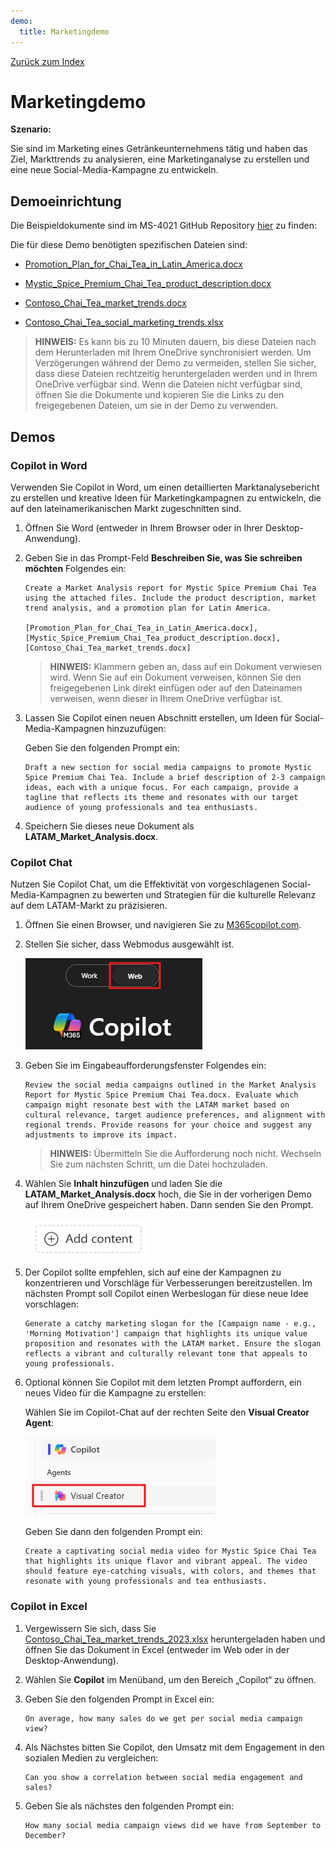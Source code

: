 ```yaml
---
demo:
  title: Marketingdemo
---
```


[Zurück zum Index](https://microsoftlearning.github.io/MS-4021-Copilot-Immersion-Experience/)

# Marketingdemo

**Szenario:**  

Sie sind im Marketing eines Getränkeunternehmens tätig und haben das Ziel, Markttrends zu analysieren, eine Marketinganalyse zu erstellen und eine neue Social-Media-Kampagne zu entwickeln.

## Demoeinrichtung

Die Beispieldokumente sind im MS-4021 GitHub Repository [hier](https://github.com/MicrosoftLearning/MS-4021-Copilot-Immersion-Experience/tree/master/ResourceFiles) zu finden:

Die für diese Demo benötigten spezifischen Dateien sind:

- [Promotion_Plan_for_Chai_Tea_in_Latin_America.docx](https://github.com/MicrosoftLearning/MS-4021-Copilot-Immersion-Experience/raw/master/ResourceFiles/Promotion_Plan_for_Chai_Tea_in_Latin_America.docx)

- [Mystic_Spice_Premium_Chai_Tea_product_description.docx](https://github.com/MicrosoftLearning/MS-4021-Copilot-Immersion-Experience/raw/master/ResourceFiles/Mystic_Spice_Premium_Chai_Tea_product_description.docx)

- [Contoso_Chai_Tea_market_trends.docx](https://github.com/MicrosoftLearning/MS-4021-Copilot-Immersion-Experience/raw/master/ResourceFiles/Contoso_Chai_Tea_market_trends.docx)

- [Contoso_Chai_Tea_social_marketing_trends.xlsx](https://github.com/MicrosoftLearning/MS-4021-Copilot-Immersion-Experience/raw/master/ResourceFiles/Contoso_Chai_Tea_social_marketing_trends.xlsx)

> **HINWEIS:** Es kann bis zu 10 Minuten dauern, bis diese Dateien nach dem Herunterladen mit Ihrem OneDrive synchronisiert werden. Um Verzögerungen während der Demo zu vermeiden, stellen Sie sicher, dass diese Dateien rechtzeitig heruntergeladen werden und in Ihrem OneDrive verfügbar sind. Wenn die Dateien nicht verfügbar sind, öffnen Sie die Dokumente und kopieren Sie die Links zu den freigegebenen Dateien, um sie in der Demo zu verwenden.

## Demos

### Copilot in Word

Verwenden Sie Copilot in Word, um einen detaillierten Marktanalysebericht zu erstellen und kreative Ideen für Marketingkampagnen zu entwickeln, die auf den lateinamerikanischen Markt zugeschnitten sind.

1. Öffnen Sie Word (entweder in Ihrem Browser oder in Ihrer Desktop-Anwendung).

1. Geben Sie in das Prompt-Feld **Beschreiben Sie, was Sie schreiben möchten** Folgendes ein:

    ```text
    Create a Market Analysis report for Mystic Spice Premium Chai Tea using the attached files. Include the product description, market trend analysis, and a promotion plan for Latin America.

    [Promotion_Plan_for_Chai_Tea_in_Latin_America.docx], [Mystic_Spice_Premium_Chai_Tea_product_description.docx], [Contoso_Chai_Tea_market_trends.docx]
    ```

    > **HINWEIS:** Klammern geben an, dass auf ein Dokument verwiesen wird. Wenn Sie auf ein Dokument verweisen, können Sie den freigegebenen Link direkt einfügen oder auf den Dateinamen verweisen, wenn dieser in Ihrem OneDrive verfügbar ist.

1. Lassen Sie Copilot einen neuen Abschnitt erstellen, um Ideen für Social-Media-Kampagnen hinzuzufügen:

    Geben Sie den folgenden Prompt ein:

    ```text
    Draft a new section for social media campaigns to promote Mystic Spice Premium Chai Tea. Include a brief description of 2-3 campaign ideas, each with a unique focus. For each campaign, provide a tagline that reflects its theme and resonates with our target audience of young professionals and tea enthusiasts.
    ```

1. Speichern Sie dieses neue Dokument als **LATAM_Market_Analysis.docx**.

### Copilot Chat

Nutzen Sie Copilot Chat, um die Effektivität von vorgeschlagenen Social-Media-Kampagnen zu bewerten und Strategien für die kulturelle Relevanz auf dem LATAM-Markt zu präzisieren.

1. Öffnen Sie einen Browser, und navigieren Sie zu [M365copilot.com](https://m365copilot.com/).

1. Stellen Sie sicher, dass Webmodus ausgewählt ist.

    ![Screenshot der Registerkarte Webmodus.](../Prompts/Media/web-mode.png)

1. Geben Sie im Eingabeaufforderungsfenster Folgendes ein:

    ```text
    Review the social media campaigns outlined in the Market Analysis Report for Mystic Spice Premium Chai Tea.docx. Evaluate which campaign might resonate best with the LATAM market based on cultural relevance, target audience preferences, and alignment with regional trends. Provide reasons for your choice and suggest any adjustments to improve its impact.
    ```

    > **HINWEIS:** Übermitteln Sie die Aufforderung noch nicht. Wechseln Sie zum nächsten Schritt, um die Datei hochzuladen.

1. Wählen Sie **Inhalt hinzufügen** und laden Sie die **LATAM_Market_Analysis.docx** hoch, die Sie in der vorherigen Demo auf Ihrem OneDrive gespeichert haben. Dann senden Sie den Prompt.

    ![Fügen Sie den Copilot-Chat hinzu.](../Demos/Media/add-content-copilot-chat.png)

1. Der Copilot sollte empfehlen, sich auf eine der Kampagnen zu konzentrieren und Vorschläge für Verbesserungen bereitzustellen. Im nächsten Prompt soll Copilot einen Werbeslogan für diese neue Idee vorschlagen:

    ```text
    Generate a catchy marketing slogan for the [Campaign name - e.g., 'Morning Motivation'] campaign that highlights its unique value proposition and resonates with the LATAM market. Ensure the slogan reflects a vibrant and culturally relevant tone that appeals to young professionals.
    ```

1. Optional können Sie Copilot mit dem letzten Prompt auffordern, ein neues Video für die Kampagne zu erstellen:

    Wählen Sie im Copilot-Chat auf der rechten Seite den **Visual Creator Agent**:

    ![video creator agent.](../Demos/Media/video-creator.png)

    Geben Sie dann den folgenden Prompt ein:

    ```text
    Create a captivating social media video for Mystic Spice Chai Tea that highlights its unique flavor and vibrant appeal. The video should feature eye-catching visuals, with colors, and themes that resonate with young professionals and tea enthusiasts.
    ```

### Copilot in Excel

1. Vergewissern Sie sich, dass Sie [Contoso_Chai_Tea_market_trends_2023.xlsx](https://github.com/MicrosoftLearning/MS-4021-Copilot-Immersion-Experience/raw/master/Contoso_Chai_Tea_market_trends_2023.xlsx) heruntergeladen haben und öffnen Sie das Dokument in Excel (entweder im Web oder in der Desktop-Anwendung).

1. Wählen Sie **Copilot** im Menüband, um den Bereich „Copilot“ zu öffnen.

1. Geben Sie den folgenden Prompt in Excel ein:

    ```text
    On average, how many sales do we get per social media campaign view?
    ```

1. Als Nächstes bitten Sie Copilot, den Umsatz mit dem Engagement in den sozialen Medien zu vergleichen:

    ```text
    Can you show a correlation between social media engagement and sales?
    ```

1. Geben Sie als nächstes den folgenden Prompt ein:

    ```text
    How many social media campaign views did we have from September to December?
    ```
